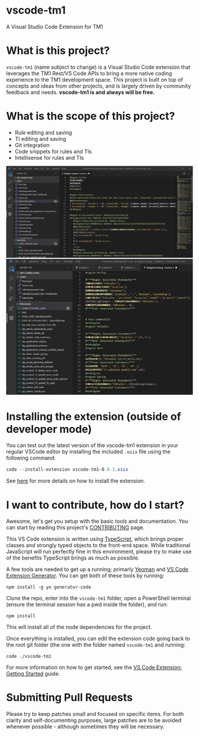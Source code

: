 # vscode-tm1
A Visual Studio Code Extension for TM1

# What is this project?
`vscode-tm1` (name subject to change) is a Visual Studio Code extension that leverages the TM1 Rest/VS Code APIs to bring a more native coding experience to the TM1 development space. This project is built on top of concepts and ideas from other projects, and is largely driven by community feedback and needs. **vscode-tm1 is and always will be free.**

# What is the scope of this project?
- Rule editing and saving
- TI editing and saving
- Git integration
- Code snippets for rules and TIs
- Intellisense for rules and TIs

![Rule Editing](docs/ruleEdit.png)
![TI Editing](docs/tiEdit.png)

# Installing the extension (outside of developer mode)
You can test out the latest version of the vscode-tm1 extension in your regular VSCode editor by installing the included `.vsix` file using the following command:
```PowerShell
code --install-extension vscode-tm1-0.0.1.vsix
```
See [here](https://code.visualstudio.com/api/working-with-extensions/publishing-extension#packaging-extensions) for more details on how to install the extension.

# I want to contribute, how do I start?
Awesome, let's get you setup with the basic tools and documentation.  You can start by reading this project's [CONTRIBUTING](docs/CONTRIBUTING.md) page.

This VS Code extension is written using [TypeScript](https://www.typescriptlang.org/docs/), which brings proper classes and strongly typed objects to the front-end space.  While traditional JavaScript will run perfectly fine in this environment, please try to make use of the benefits TypeScript brings as much as possible.

A few tools are needed to get up a running; primarly [Yeoman](https://yeoman.io/) and [VS Code Extension Generator](https://www.npmjs.com/package/generator-code).  You can get both of these tools by running:
```
npm install -g yo generator-code
```

Clone the repo, enter into the `vscode-tm1` folder, open a PowerShell terminal (ensure the terminal session has a pwd inside the folder), and run:
```
npm install
```
This will install all of the node dependencies for the project.

Once everything is installed, you can edit the extension code going back to the root git folder (the one with the folder named `vscode-tm1` and running:
```
code ./vscode-tm1
```

For more information on how to get started, see the [VS Code Extension: Getting Started](https://code.visualstudio.com/api/get-started/your-first-extension) guide.

# Submitting Pull Requests
Please try to keep patches small and focused on specific items.  For both clarity and self-documenting purposes, large patches are to be avoided whenever possible - although sometimes they will be necessary.
